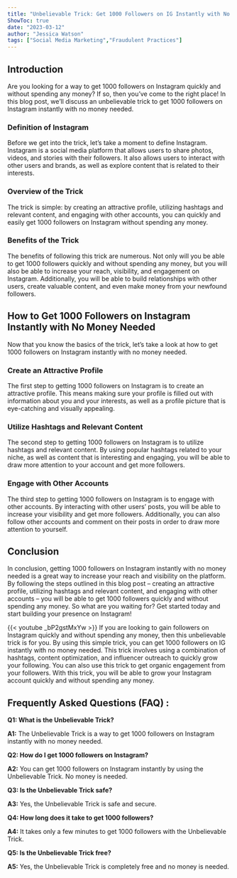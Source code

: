 ```yaml
---
title: "Unbelievable Trick: Get 1000 Followers on IG Instantly with No Money Needed!"
ShowToc: true 
date: "2023-03-12"
author: "Jessica Watson" 
tags: ["Social Media Marketing","Fraudulent Practices"]
---
```

## Introduction

Are you looking for a way to get 1000 followers on Instagram quickly and without spending any money? If so, then you’ve come to the right place! In this blog post, we’ll discuss an unbelievable trick to get 1000 followers on Instagram instantly with no money needed.

### Definition of Instagram

Before we get into the trick, let’s take a moment to define Instagram. Instagram is a social media platform that allows users to share photos, videos, and stories with their followers. It also allows users to interact with other users and brands, as well as explore content that is related to their interests.

### Overview of the Trick

The trick is simple: by creating an attractive profile, utilizing hashtags and relevant content, and engaging with other accounts, you can quickly and easily get 1000 followers on Instagram without spending any money.

### Benefits of the Trick

The benefits of following this trick are numerous. Not only will you be able to get 1000 followers quickly and without spending any money, but you will also be able to increase your reach, visibility, and engagement on Instagram. Additionally, you will be able to build relationships with other users, create valuable content, and even make money from your newfound followers.

## How to Get 1000 Followers on Instagram Instantly with No Money Needed

Now that you know the basics of the trick, let’s take a look at how to get 1000 followers on Instagram instantly with no money needed.

### Create an Attractive Profile

The first step to getting 1000 followers on Instagram is to create an attractive profile. This means making sure your profile is filled out with information about you and your interests, as well as a profile picture that is eye-catching and visually appealing.

### Utilize Hashtags and Relevant Content

The second step to getting 1000 followers on Instagram is to utilize hashtags and relevant content. By using popular hashtags related to your niche, as well as content that is interesting and engaging, you will be able to draw more attention to your account and get more followers.

### Engage with Other Accounts

The third step to getting 1000 followers on Instagram is to engage with other accounts. By interacting with other users’ posts, you will be able to increase your visibility and get more followers. Additionally, you can also follow other accounts and comment on their posts in order to draw more attention to yourself.

## Conclusion

In conclusion, getting 1000 followers on Instagram instantly with no money needed is a great way to increase your reach and visibility on the platform. By following the steps outlined in this blog post – creating an attractive profile, utilizing hashtags and relevant content, and engaging with other accounts – you will be able to get 1000 followers quickly and without spending any money. So what are you waiting for? Get started today and start building your presence on Instagram!

{{< youtube _bP2gstMxYw >}} 
If you are looking to gain followers on Instagram quickly and without spending any money, then this unbelievable trick is for you. By using this simple trick, you can get 1000 followers on IG instantly with no money needed. This trick involves using a combination of hashtags, content optimization, and influencer outreach to quickly grow your following. You can also use this trick to get organic engagement from your followers. With this trick, you will be able to grow your Instagram account quickly and without spending any money.

## Frequently Asked Questions (FAQ) :
**Q1: What is the Unbelievable Trick?**

**A1:** The Unbelievable Trick is a way to get 1000 followers on Instagram instantly with no money needed.

**Q2: How do I get 1000 followers on Instagram?**

**A2:** You can get 1000 followers on Instagram instantly by using the Unbelievable Trick. No money is needed.

**Q3: Is the Unbelievable Trick safe?**

**A3:** Yes, the Unbelievable Trick is safe and secure.

**Q4: How long does it take to get 1000 followers?**

**A4:** It takes only a few minutes to get 1000 followers with the Unbelievable Trick.

**Q5: Is the Unbelievable Trick free?**

**A5:** Yes, the Unbelievable Trick is completely free and no money is needed.


